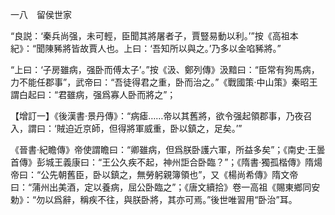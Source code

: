 一八　留侯世家

“良説：‘秦兵尚强，未可輕，臣聞其將屠者子，賈豎易動以利。’”按《高祖本紀》：“聞陳豨將皆故賈人也。上曰：‘吾知所以與之。’乃多以金啗豨將。”

“上曰：‘子房雖病，强卧而傅太子’。”按《汲、鄭列傳》汲黯曰：“臣常有狗馬病，力不能任郡事”，武帝曰：“吾徒得君之重，卧而治之。”《戰國策·中山策》秦昭王謂白起曰：“君雖病，强爲寡人卧而將之”；

【增訂一】《後漢書·景丹傳》：“病瘧……帝以其舊將，欲令强起領郡事，乃夜召入，謂曰：‘賊迫近京師，但得將軍威重，卧以鎮之，足矣。’”

《晉書·紀瞻傳》帝使謂瞻曰：“卿雖病，但爲朕卧護六軍，所益多矣”；《南史·王曇首傳》彭城王義康曰：“王公久疾不起，神州詎合卧臨？”；《隋書·獨孤楷傳》隋煬帝曰：“公先朝舊臣，卧以鎮之，無勞躬親簿領也”，又《楊尚希傳》隋文帝曰：“蒲州出美酒，定以養病，屈公卧臨之”；《唐文續拾》卷一高祖《賜東鄉同安勅》：“勿以爲辭，稱疾不往，與朕卧將，其亦可焉。”後世唯習用“卧治”耳。